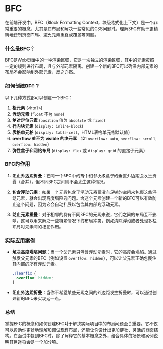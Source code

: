 # BFC
在前端开发中，BFC（Block Formatting Context，块级格式化上下文）是一个非常重要的概念，尤其是在布局和解决一些常见的CSS问题时。理解BFC有助于更精确地控制页面布局、避免元素重叠或覆盖等问题。

### 什么是BFC？

BFC是Web页面中的一种渲染区域，它是一块独立的渲染区域，其中的元素按照一定的规则进行布局，且与外部元素隔离。创建一个新的BFC可以确保内部元素的布局不会影响到外部元素，反之亦然。

### 如何创建BFC？

以下几种方式都可以创建一个BFC：

1. **根元素** (`<html>`)
2. **浮动元素** (`float` 不为 `none`)
3. **绝对定位元素** (`position` 值为 `absolute` 或 `fixed`)
4. **行内块元素** (`display: inline-block`)
5. **表格单元格** (`display: table-cell`，HTML表格单元格默认值）
6. **overflow 值不为 visible 的块元素** （如 `overflow: auto`, `overflow: scroll`, `overflow: hidden`）
7. **弹性盒子和网格布局** (`display: flex` 或 `display: grid` 的直接子元素）

### BFC的作用

1. **阻止外边距折叠**：在同一个BFC中的两个相邻块级盒子的垂直外边距会发生折叠（合并），但不同BFC之间则不会发生这种情况。
   
2. **包含浮动元素**：如果一个元素包含了浮动元素而没有足够的空间来包裹这些浮动元素，就会出现高度塌陷的问题。给这个元素创建一个新的BFC可以有效防止这个问题，因为它会自动扩展以包含其内部的浮动元素。

3. **防止元素重叠**：对于相邻的具有不同BFC的元素来说，它们之间的布局互不影响，这可以用来解决一些特定情况下的布局冲突，例如清除浮动或者处理多栏布局时元素间的相互作用。

### 实际应用案例

- **解决高度塌陷问题**：当一个父元素只包含浮动元素时，它的高度会塌陷。通过触发父元素的BFC（例如设置 `overflow: hidden`），可以让父元素正确包裹住其内部的所有浮动元素。
  
  ```css
  .clearfix {
    overflow: hidden;
  }
  ```

- **阻止外边距折叠**：当你不希望某些元素之间的外边距发生折叠时，可以通过创建新的BFC来实现这一点。

### 总结

掌握BFC的概念和如何创建BFC对于解决实际项目中的布局问题至关重要。它不仅可以帮助你更好地理解和调试现有布局，还能让你设计出更加健壮、灵活的页面结构。在面试中提到BFC时，除了解释它的基本概念之外，结合具体的场景和案例说明其用途将会是一个加分项。 
